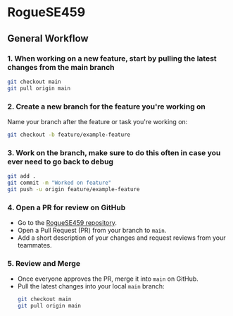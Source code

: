 # RogueSE459

## General Workflow

### 1. When working on a new feature, start by pulling the latest changes from the main branch
```bash
git checkout main
git pull origin main
```

### 2. Create a new branch for the feature you're working on
Name your branch after the feature or task you're working on:
```bash
git checkout -b feature/example-feature
```

### 3. Work on the branch, make sure to do this often in case you ever need to go back to debug
```bash
git add .
git commit -m "Worked on feature"
git push -u origin feature/example-feature
```
### 4. Open a PR for review on GitHub
- Go to the [RogueSE459 repository](https://github.com/MMeraz21/RogueSE459).
- Open a Pull Request (PR) from your branch to `main`.
- Add a short description of your changes and request reviews from your teammates.

### 5. Review and Merge
- Once everyone approves the PR, merge it into `main` on GitHub.
- Pull the latest changes into your local `main` branch:
  ```bash
  git checkout main
  git pull origin main
  ```
